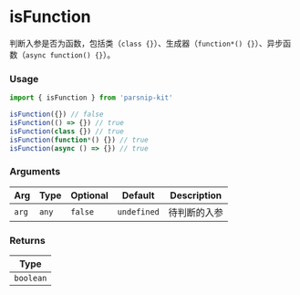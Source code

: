 # isFunction
      
判断入参是否为函数，包括类（`class {}`）、生成器（`function*() {}`）、异步函数（`async function() {}`）。

### Usage

```ts
import { isFunction } from 'parsnip-kit'

isFunction({}) // false
isFunction(() => {}) // true
isFunction(class {}) // true
isFunction(function*() {}) // true
isFunction(async () => {}) // true
```

      
### Arguments
      
| Arg | Type | Optional | Default | Description |
| --- | --- | --- | --- | --- |
| `arg` | `any` | `false` | `undefined` | 待判断的入参  |
      
### Returns

| Type |
| ---  |
| `boolean`  |